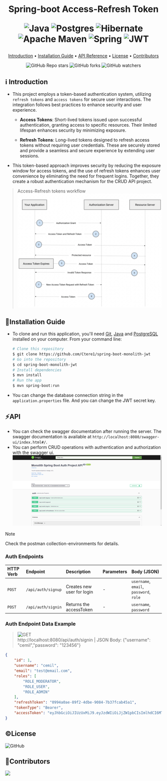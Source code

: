 <h1 align="center">
  Spring-boot Access-Refresh Token
  
   
  ![Java](https://img.shields.io/badge/java-%23ED8B00.svg?style=for-the-badge&logo=openjdk&logoColor=white)
  ![Postgres](https://img.shields.io/badge/postgres-%23316192.svg?style=for-the-badge&logo=postgresql&logoColor=white)
  ![Hibernate](https://img.shields.io/badge/Hibernate-59666C?style=for-the-badge&logo=Hibernate&logoColor=white) <br>
  ![Apache Maven](https://img.shields.io/badge/Apache%20Maven-C71A36?style=for-the-badge&logo=Apache%20Maven&logoColor=white)
  ![Spring](https://img.shields.io/badge/spring-%236DB33F.svg?style=for-the-badge&logo=spring&logoColor=white)
  ![JWT](https://img.shields.io/badge/JWT-black?style=for-the-badge&logo=JSON%20web%20tokens)
  <br>
</h1>

<p align="center">
  <a href="#ℹ%EF%B8%8F-introduction">Introduction</a> •
  <a href="#installation-guide">Installation Guide</a> •
  <a href="#api">API Reference</a> •
  <a href="#license">License</a> •
  <a href="#contributors">Contributors</a> 
</p>

<div align="center">

![GitHub Repo stars](https://img.shields.io/github/stars/Ctere1/spring-boot-monolith-jwt)
![GitHub forks](https://img.shields.io/github/forks/Ctere1/spring-boot-monolith-jwt)
![GitHub watchers](https://img.shields.io/github/watchers/Ctere1/spring-boot-monolith-jwt)

</div>

## ℹ️ Introduction
- This project employs a token-based authentication system, utilizing `refresh tokens` and `access tokens` for secure user interactions. The integration follows best practices to enhance security and user experience.        

  - **Access Tokens**: Short-lived tokens issued upon successful authentication, granting access to specific resources. Their limited lifespan enhances security by minimizing exposure.        

  - **Refresh Tokens**: Long-lived tokens designed to refresh access tokens without requiring user credentials. These are securely stored and provide a seamless and secure experience by extending user sessions.      

- This token-based approach improves security by reducing the exposure window for access tokens, and the use of refresh tokens enhances user convenience by eliminating the need for frequent logins. Together, they create a robust authentication mechanism for the CRUD API project.     

> Access-Refresh tokens workflow  
  ![Screenshot](images/ss1.png)   

## 💾Installation Guide

- To clone and run this application, you'll need [Git](https://git-scm.com), [Java](https://www.java.com/en/download/help/download_options.html) and [PostgreSQL](https://www.postgresql.org/download/) installed on your computer.
From your command line:

    ```bash
    # Clone this repository
    $ git clone https://github.com/Ctere1/spring-boot-monolith-jwt
    # Go into the repository
    $ cd spring-boot-monolith-jwt
    # Install dependencies
    $ mvn install
    # Run the app
    $ mvn spring-boot:run
    ```

- You can change the database connection string in the `application.properties` file. And you can change the JWT secret key.
   

## ⚡API

- You can check the swagger documentation after running the server. The swagger documentation is available at `http://localhost:8080/swagger-ui/index.html#/`.
- You can perform CRUD operations with authentication and authorization with the swagger ui.  
  ![Screenshot](images/ss.png)   

> [!Note]   
> Check the postman collection-environments for details.

### **Auth Endpoints**

| HTTP Verb   | Endpoint                    | Description                         | Parameters      | Body (JSON)                             |
| :---------- | :-----------------------    |:----------------------------------  | :-------------  | :-------------------------------------  | 
| `POST`      | `/api/auth/signup`          |  Creates new user for login         | -               | `username`, `email`, `password`, `role` |
| `POST`      | `/api/auth/signin`          |  Returns the accessToken            | -               | `username`, `password`                  |


### **Auth Endpoint Data Example**

> ![GET](https://img.shields.io/badge/-POST-red)    
> http://localhost:8080/api/auth/signin | JSON Body: {"username": "cemil","password": "123456"}

```json
{
    "id": 1,
    "username": "cemil",
    "email": "test@email.com",
    "roles": [
        "ROLE_MODERATOR",
        "ROLE_USER",
        "ROLE_ADMIN"
    ],
    "refreshToken": "0994a0ae-89f2-4dbe-9084-7b37fcab45a1",
    "tokenType": "Bearer",
    "accessToken": "eyJhbGciOiJIUzUxMiJ9.eyJzdWIiOiJjZW1pbCIsImlhdCI6MTcwMzc5NzU0NiwiZXhwIjoxNzAzODAxMTQ2fQ.Z3DLzP4hTLyfOkFj_u5Iw4ptNF42KEBwRRlv6XV8fbjpsMe8p81NawZOiYlIYCmcCZIAxV91iS5Ekug8_vc7gg"
}
```

## ©License
![GitHub](https://img.shields.io/github/license/Ctere1/spring-boot-monolith-jwt?style=flat-square)


## 📌Contributors

<a href="https://github.com/Ctere1/">
  <img src="https://contrib.rocks/image?repo=Ctere1/Ctere1" />
</a>

